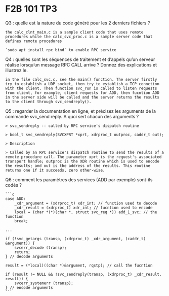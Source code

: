# F2B 101 TP3

Q3 : quelle est la nature du code généré pour les 2 derniers fichiers ?
    
    the calc_clnt_main.c is a sample client code that uses remote procedures while the calc_svc_proc.c is a sample server code that defines remote procedures

    `sudo apt install rpc bind` to enable RPC service

Q4 : quelles sont les séquences de traitement et d’appels qu’un serveur réalise lorsqu’un message RPC CALL arrive ? Donnez des explications et illustrez le.

    in the file calc_svc.c, see the main() function. The server firstly try to establish a UDP socket, then try to establish a TCP connction with the client. Then function svc_run is called to listen requests from client, for example, client requests for ADD, then fucntion ADD in the server side will be called and the server returns the results to the client through svc_sendreply().

Q5 : regarder la documentation en ligne, et précisez les arguments de la commande svc_send reply. A quoi sert chacun des arguments ?

    > svc_sendreply -- called by RPC service's dispatch routine

    > bool_t svc_sendreply(SVCXPRT *xprt, xdrproc_t outproc, caddr_t out);

    > Description

    > Called by an RPC service's dispatch routine to send the results of a remote procedure call. The parameter xprt is the request's associated transport handle; outproc is the XDR routine which is used to encode the results; and out is the address of the results. This routine returns one if it succeeds, zero other-wise.


Q6 : comment les paramètres des services (ADD par exemple) sont-ils codés ?

    ```c
    case ADD:
		_xdr_argument = (xdrproc_t) xdr_int; // function used to decode
		_xdr_result = (xdrproc_t) xdr_int; // fucntion used to encode
		local = (char *(*)(char *, struct svc_req *)) add_1_svc; // the function
		break;
        
    ...

	if (!svc_getargs (transp, (xdrproc_t) _xdr_argument, (caddr_t) &argument)) {
		svcerr_decode (transp);
		return;
	} // decode arguments

    result = (*local)((char *)&argument, rqstp); // call the fucntion

	if (result != NULL && !svc_sendreply(transp, (xdrproc_t) _xdr_result, result)) {
		svcerr_systemerr (transp);
	} // encode arguments
    ```